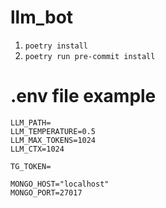 # llm_bot

1. `poetry install`
2. `poetry run pre-commit install`

# .env file example

```
LLM_PATH=
LLM_TEMPERATURE=0.5
LLM_MAX_TOKENS=1024
LLM_CTX=1024

TG_TOKEN=

MONGO_HOST="localhost"
MONGO_PORT=27017
```
